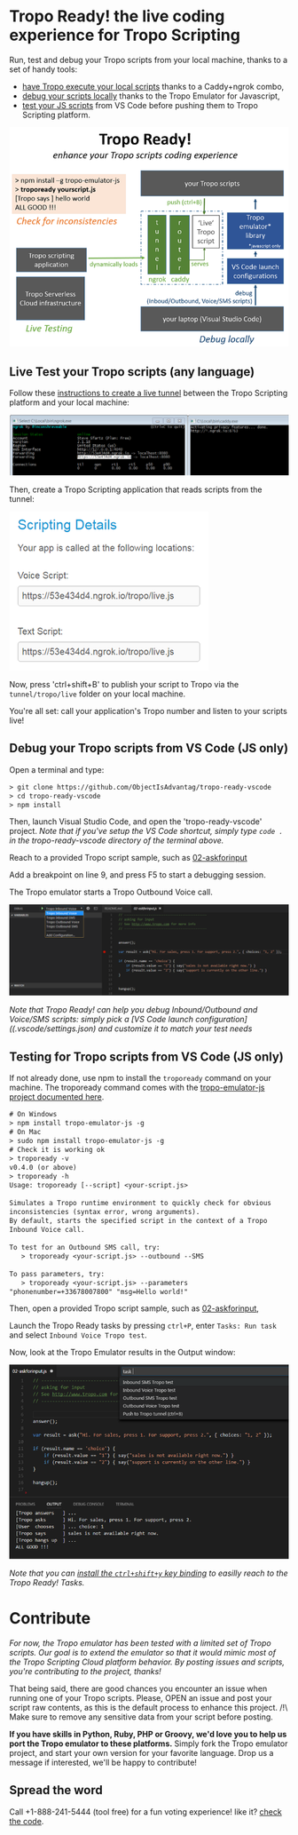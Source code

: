 # Tropo Ready! the live coding experience for Tropo Scripting

Run, test and debug your Tropo scripts from your local machine, thanks to a set of handy tools:
- [have Tropo execute your local scripts](#live-test-your-tropo-scripts-any-language) thanks to a Caddy+ngrok combo,
- [debug your scripts locally](#debug-your-tropo-scripts-from-vs-code-js-only) thanks to the Tropo Emulator for Javascript,
- [test your JS scripts](#testing-for-tropo-scripts-from-vs-code-js-only) from VS Code before pushing them to Tropo Scripting platform.

![Tropo Ready Big Picture](docs/tropo-ready-big-picture.png)


## Live Test your Tropo scripts (any language)

Follow these [instructions to create a live tunnel](tunnel/README.md) between the Tropo Scripting platform and your local machine:

![Tropo Ready Tunnel](docs/launch-caddy-ngrok-combo.png)


Then, create a Tropo Scripting application that reads scripts from the tunnel:

![Tropo Scripting Application](docs/tropo-script-served-via-tunnel.png)


Now, press 'ctrl+shift+B' to publish your script to Tropo via the `tunnel/tropo/live` folder on your local machine.

You're all set: call your application's Tropo number and listen to your scripts live!


## Debug your Tropo scripts from VS Code (JS only)

Open a terminal and type:

```shell
> git clone https://github.com/ObjectIsAdvantag/tropo-ready-vscode
> cd tropo-ready-vscode
> npm install
```

Then, launch Visual Studio Code, and open the 'tropo-ready-vscode' project.
_Note that if you've setup the VS Code shortcut, simply type `code .` in the tropo-ready-vscode directory of the terminal above._


Reach to a provided Tropo script sample, such as [02-askforinput](samples/tutorial/02-askforinput.js)

Add a breakpoint on line 9, and press F5 to start a debugging session.

The Tropo emulator starts a Tropo Outbound Voice call.

![Tropo Ready Launch Configurations](docs/tropo-launch-configurations.png)


_Note that Tropo Ready! can help you debug Inbound/Outbound and Voice/SMS scripts: simply pick a [VS Code launch configuration]((.vscode/settings.json) and customize it to match your test needs_



## Testing for Tropo scripts from VS Code (JS only)

If not already done, use npm to install the `tropoready` command on your machine. 
The tropoready command comes with the [tropo-emulator-js project documented here](https://github.com/ObjectIsAdvantag/tropo-emulator-js#how-to-test-for-inboundoutbound-tropo-calls-for-voice-or-sms).

```shell
# On Windows
> npm install tropo-emulator-js -g
# On Mac
> sudo npm install tropo-emulator-js -g
# Check it is working ok
> tropoready -v
v0.4.0 (or above)
> tropoready -h
Usage: tropoready [--script] <your-script.js>

Simulates a Tropo runtime environment to quickly check for obvious inconsistencies (syntax error, wrong arguments).
By default, starts the specified script in the context of a Tropo Inbound Voice call.

To test for an Outbound SMS call, try:
   > tropoready <your-script.js> --outbound --SMS

To pass parameters, try:
   > tropoready <your-script.js> --parameters "phonenumber=+33678007800" "msg=Hello world!"
```

Then, open a provided Tropo script sample, such as [02-askforinput](samples/tutorial/02-askforinput.js), 

Launch the Tropo Ready tasks by pressing `ctrl+P`, enter `Tasks: Run task` and select `Inbound Voice Tropo test`.

Now, look at the Tropo Emulator results in the Output window:

![Tropo Ready Tasks](docs/tropo-ready-tasks.png)

_Note that you can [install the `ctrl+shift+y` key binding](vscode/Install.md) to easilly reach to the Tropo Ready! Tasks._ 


# Contribute

_For now, the Tropo emulator has been tested with a limited set of Tropo scripts.
Our goal is to extend the emulator so that it would mimic most of the Tropo Scripting Cloud platform behavior.
By posting issues and scripts, you're contributing to the project, thanks!_

That being said, there are good chances you encounter an issue when running one of your Tropo scripts.
Please, OPEN an issue and post your script raw contents, as this is the default process to enhance this project.
/!\ Make sure to remove any sensitive data from your script before posting.

**If you have skills in Python, Ruby, PHP or Groovy, we'd love you to help us port the Tropo emulator to these platforms.**
Simply fork the Tropo emulator project, and start your own version for your favorite language.
Drop us a message if interested, we'll be happy to contribute!


## Spread the word

Call +1-888-241-5444 (tool free) for a fun voting experience! like it? [check the code](https://github.com/ObjectIsAdvantag/tropo-ready-vscode/blob/master/samples/request/speak-stars-with-chatops.js). 
